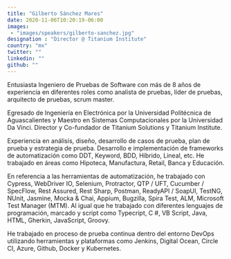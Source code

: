```yaml
---
title: "Gilberto Sánchez Mares"
date: 2020-11-06T10:20:19-06:00
images:
 - "images/speakers/gilberto-sanchez.jpg"
designation : "Director @ Titanium Institute"
country: "mx"
twitter: ""
linkedin: ""
github: ""
---
```


Entusiasta Ingeniero de Pruebas de Software con más de 8 años de experiencia en diferentes roles como analista de pruebas, líder de pruebas, arquitecto de pruebas, scrum master. 
 
Egresado de Ingeniería en Electrónica por la Universidad Politécnica de Aguascalientes y Maestro en Sistemas Computacionales por la Universidad Da Vinci. Director y Co-fundador de Titanium Solutions y Titanium Institute. 
 
Experiencia en análisis, diseño, desarrollo de casos de prueba, plan de prueba y estrategia de prueba. Desarrollo e implementación de frameworks de automatización como DDT, Keyword, BDD, Híbrido, Lineal, etc. He trabajado en áreas como Hipoteca, Manufactura, Retail, Banca y Educación.
 
En referencia a las  herramientas de automatización, he trabajado con Cypress, WebDriver IO, Selenium, Protractor, QTP / UFT, Cucumber / SpecFlow,  Rest Assured, Rest Sharp, Postman, ReadyAPI / SoapUI, TestNG, NUnit, Jasmine, Mocka & Chai, Appium, Bugzilla, Spira Test, ALM, Microsoft Test Manager (MTM). Al igual que he trabajado con diferentes lenguajes de programación, marcado y script como Typecript, C #, VB Script, Java, HTML, Gherkin, JavaScript, Groovy.
 
He trabajado en proceso de prueba continua dentro del entorno DevOps utilizando herramientas y plataformas como Jenkins, Digital Ocean, Circle CI, Azure, Github, Docker y Kubernetes.